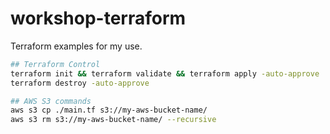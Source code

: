 # workshop-terraform
Terraform examples for my use.
```bash
## Terraform Control
terraform init && terraform validate && terraform apply -auto-approve
terraform destroy -auto-approve

## AWS S3 commands
aws s3 cp ./main.tf s3://my-aws-bucket-name/
aws s3 rm s3://my-aws-bucket-name/ --recursive
```

